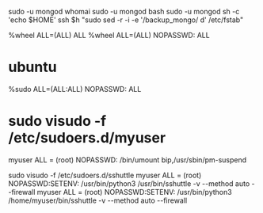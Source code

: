sudo -u mongod whomai
sudo -u mongod bash
sudo -u mongod sh -c 'echo $HOME'
ssh $h "sudo sed -r -i -e '/backup_mongo/ d' /etc/fstab"

%wheel  ALL=(ALL)             ALL
%wheel  ALL=(ALL)   NOPASSWD: ALL

# ubuntu
%sudo   ALL=(ALL:ALL) NOPASSWD: ALL


# sudo visudo -f /etc/sudoers.d/myuser
myuser  ALL = (root) NOPASSWD: /bin/umount bip,/usr/sbin/pm-suspend

sudo visudo -f /etc/sudoers.d/sshuttle
myuser  ALL = (root) NOPASSWD:SETENV: /usr/bin/python3 /usr/bin/sshuttle -v --method auto --firewall
myuser  ALL = (root) NOPASSWD:SETENV: /usr/bin/python3 /home/myuser/bin/sshuttle -v --method auto --firewall



